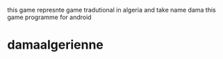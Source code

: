 this game represnte game tradutional in algeria and take name dama 
this game programme for android
# damaalgerienne
